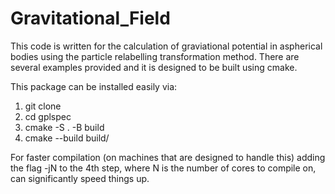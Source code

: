 # Gravitational_Field
This code is written for the calculation of graviational potential in aspherical bodies using the particle relabelling transformation method. There are several examples provided and it is designed to be built using cmake.

This package can be installed easily via:
1. git clone <name either https or ssh>
2. cd gplspec
3. cmake -S . -B build
4. cmake --build build/ 

For faster compilation (on machines that are designed to handle this) adding the flag -jN to the 4th step, where N is the number of cores to compile on, can significantly speed things up. 
